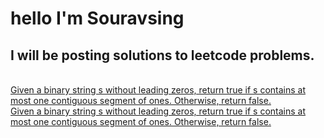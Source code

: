 # hello I'm Souravsing
## I will be posting solutions to leetcode problems.
<br>
<a href="1">Given a binary string s ​​​​​without leading zeros, return true​​​ if s contains at most one contiguous segment of ones. Otherwise, return false.</a><br>
<a href="1">Given a binary string s ​​​​​without leading zeros, return true​​​ if s contains at most one contiguous segment of ones. Otherwise, return false.</a>
